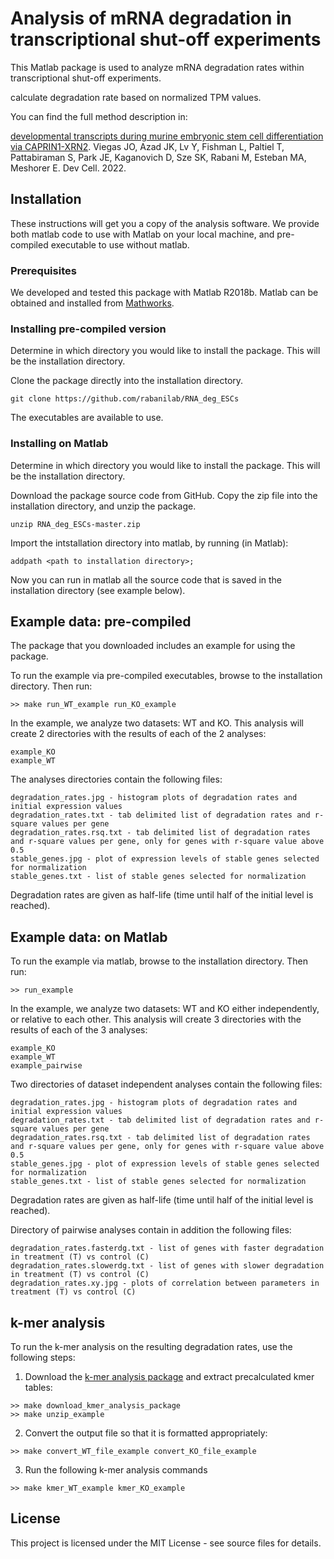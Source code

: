 # Analysis of mRNA degradation in transcriptional shut-off experiments

This Matlab package is used to analyze mRNA degradation rates within
transcriptional shut-off experiments.

calculate degradation rate based on normalized TPM values.

You can find the full method description in:

[developmental transcripts during murine embryonic stem cell differentiation via CAPRIN1-XRN2](https://www.ncbi.nlm.nih.gov/pubmed/36495875).
Viegas JO, Azad JK, Lv Y, Fishman L, Paltiel T, Pattabiraman S, Park JE, Kaganovich D, Sze SK, Rabani M, Esteban MA, Meshorer E.
Dev Cell. 2022.

## Installation

These instructions will get you a copy of the analysis software.
We provide both matlab code to use with Matlab on your local machine, 
and pre-compiled executable to use without matlab.

### Prerequisites

We developed and tested this package with Matlab R2018b. Matlab can be obtained and
installed from [Mathworks](https://www.mathworks.com/products/matlab.html).

### Installing pre-compiled version
Determine in which directory you would like to install the package. 
This will be the installation directory.

Clone the package directly into the installation directory.

```
git clone https://github.com/rabanilab/RNA_deg_ESCs
```

The executables are available to use.


### Installing on Matlab

Determine in which directory you would like to install the package. 
This will be the installation directory.

Download the package source code from GitHub. Copy the zip file into the
installation directory, and unzip the package.

```
unzip RNA_deg_ESCs-master.zip
```

Import the intstallation directory into matlab, by running (in Matlab):

```
addpath <path to installation directory>;
```

Now you can run in matlab all the source code that is saved in the 
installation directory (see example below).

## Example data: pre-compiled

The package that you downloaded includes an example for using the package.

To run the example via pre-compiled executables, browse to the installation directory. Then run:

```
>> make run_WT_example run_KO_example
```

In the example, we analyze two datasets: WT and KO.
This analysis will create 2 directories with the results of each of the 2 analyses:

```
example_KO
example_WT
```

The analyses directories contain the following files:

```
degradation_rates.jpg - histogram plots of degradation rates and initial expression values
degradation_rates.txt - tab delimited list of degradation rates and r-square values per gene
degradation_rates.rsq.txt - tab delimited list of degradation rates and r-square values per gene, only for genes with r-square value above 0.5
stable_genes.jpg - plot of expression levels of stable genes selected for normalization
stable_genes.txt - list of stable genes selected for normalization
```
Degradation rates are given as half-life (time until half of the initial level is reached).


## Example data: on Matlab

To run the example via matlab, browse to the installation directory. Then run:
```
>> run_example
```

In the example, we analyze two datasets: WT and KO either independently,
or relative to each other.
This analysis will create 3 directories with the results of each of the 3 analyses:

```
example_KO
example_WT
example_pairwise
```

Two directories of dataset independent analyses contain the following files:

```
degradation_rates.jpg - histogram plots of degradation rates and initial expression values
degradation_rates.txt - tab delimited list of degradation rates and r-square values per gene
degradation_rates.rsq.txt - tab delimited list of degradation rates and r-square values per gene, only for genes with r-square value above 0.5
stable_genes.jpg - plot of expression levels of stable genes selected for normalization
stable_genes.txt - list of stable genes selected for normalization
```
Degradation rates are given as half-life (time until half of the initial level is reached).


Directory of pairwise analyses contain in addition the following files:

```
degradation_rates.fasterdg.txt - list of genes with faster degradation in treatment (T) vs control (C)
degradation_rates.slowerdg.txt - list of genes with slower degradation in treatment (T) vs control (C)
degradation_rates.xy.jpg - plots of correlation between parameters in treatment (T) vs control (C)
```
## k-mer analysis

To run the k-mer analysis on the resulting degradation rates, use the following steps:
1. Download the [k-mer analysis package](https://github.com/rabanilab/cont_kmer_analysis) and extract precalculated kmer tables:
```
>> make download_kmer_analysis_package
>> make unzip_example
```

2. Convert the output file so that it is formatted appropriately:
```
>> make convert_WT_file_example convert_KO_file_example
```
3. Run the following k-mer analysis commands
```
>> make kmer_WT_example kmer_KO_example
```

## License

This project is licensed under the MIT License - see source files for details.
